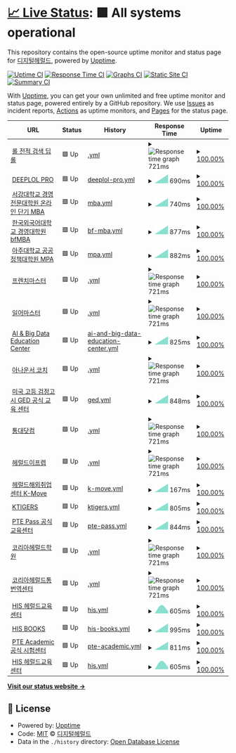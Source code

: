 # [📈 Live Status](https://demo.upptime.js.org): <!--live status--> **🟩 All systems operational**

This repository contains the open-source uptime monitor and status page for [디지털헤럴드](https://dherald.com), powered by [Upptime](https://github.com/upptime/upptime).

[![Uptime CI](https://github.com/dherald/service-status/workflows/Uptime%20CI/badge.svg)](https://github.com/dherald/service-status/actions?query=workflow%3A%22Uptime+CI%22)
[![Response Time CI](https://github.com/dherald/service-status/workflows/Response%20Time%20CI/badge.svg)](https://github.com/dherald/service-status/actions?query=workflow%3A%22Response+Time+CI%22)
[![Graphs CI](https://github.com/dherald/service-status/workflows/Graphs%20CI/badge.svg)](https://github.com/dherald/service-status/actions?query=workflow%3A%22Graphs+CI%22)
[![Static Site CI](https://github.com/dherald/service-status/workflows/Static%20Site%20CI/badge.svg)](https://github.com/dherald/service-status/actions?query=workflow%3A%22Static+Site+CI%22)
[![Summary CI](https://github.com/dherald/service-status/workflows/Summary%20CI/badge.svg)](https://github.com/dherald/service-status/actions?query=workflow%3A%22Summary+CI%22)

With [Upptime](https://upptime.js.org), you can get your own unlimited and free uptime monitor and status page, powered entirely by a GitHub repository. We use [Issues](https://github.com/dherald/service-status/issues) as incident reports, [Actions](https://github.com/dherald/service-status/actions) as uptime monitors, and [Pages](https://demo.upptime.js.org) for the status page.

<!--start: status pages-->
<!-- This summary is generated by Upptime (https://github.com/upptime/upptime) -->
<!-- Do not edit this manually, your changes will be overwritten -->
<!-- prettier-ignore -->
| URL | Status | History | Response Time | Uptime |
| --- | ------ | ------- | ------------- | ------ |
| <img alt="" src="https://favicons.githubusercontent.com/www.deeplol.gg" height="13"> [롤 전적 검색 딥롤](https://www.deeplol.gg) | 🟩 Up | [.yml](https://github.com/dherald/service-status/commits/HEAD/history/.yml) | <details><summary><img alt="Response time graph" src="./graphs//response-time-week.png" height="20"> 721ms</summary><br><a href="https://dherald.github.io/service-status/history/"><img alt="Response time 721" src="https://img.shields.io/endpoint?url=https%3A%2F%2Fraw.githubusercontent.com%2Fdherald%2Fservice-status%2FHEAD%2Fapi%2F%2Fresponse-time.json"></a><br><a href="https://dherald.github.io/service-status/history/"><img alt="24-hour response time 721" src="https://img.shields.io/endpoint?url=https%3A%2F%2Fraw.githubusercontent.com%2Fdherald%2Fservice-status%2FHEAD%2Fapi%2F%2Fresponse-time-day.json"></a><br><a href="https://dherald.github.io/service-status/history/"><img alt="7-day response time 721" src="https://img.shields.io/endpoint?url=https%3A%2F%2Fraw.githubusercontent.com%2Fdherald%2Fservice-status%2FHEAD%2Fapi%2F%2Fresponse-time-week.json"></a><br><a href="https://dherald.github.io/service-status/history/"><img alt="30-day response time 721" src="https://img.shields.io/endpoint?url=https%3A%2F%2Fraw.githubusercontent.com%2Fdherald%2Fservice-status%2FHEAD%2Fapi%2F%2Fresponse-time-month.json"></a><br><a href="https://dherald.github.io/service-status/history/"><img alt="1-year response time 721" src="https://img.shields.io/endpoint?url=https%3A%2F%2Fraw.githubusercontent.com%2Fdherald%2Fservice-status%2FHEAD%2Fapi%2F%2Fresponse-time-year.json"></a></details> | <details><summary><a href="https://dherald.github.io/service-status/history/">100.00%</a></summary><a href="https://dherald.github.io/service-status/history/"><img alt="All-time uptime 100.00%" src="https://img.shields.io/endpoint?url=https%3A%2F%2Fraw.githubusercontent.com%2Fdherald%2Fservice-status%2FHEAD%2Fapi%2F%2Fuptime.json"></a><br><a href="https://dherald.github.io/service-status/history/"><img alt="24-hour uptime 100.00%" src="https://img.shields.io/endpoint?url=https%3A%2F%2Fraw.githubusercontent.com%2Fdherald%2Fservice-status%2FHEAD%2Fapi%2F%2Fuptime-day.json"></a><br><a href="https://dherald.github.io/service-status/history/"><img alt="7-day uptime 100.00%" src="https://img.shields.io/endpoint?url=https%3A%2F%2Fraw.githubusercontent.com%2Fdherald%2Fservice-status%2FHEAD%2Fapi%2F%2Fuptime-week.json"></a><br><a href="https://dherald.github.io/service-status/history/"><img alt="30-day uptime 100.00%" src="https://img.shields.io/endpoint?url=https%3A%2F%2Fraw.githubusercontent.com%2Fdherald%2Fservice-status%2FHEAD%2Fapi%2F%2Fuptime-month.json"></a><br><a href="https://dherald.github.io/service-status/history/"><img alt="1-year uptime 100.00%" src="https://img.shields.io/endpoint?url=https%3A%2F%2Fraw.githubusercontent.com%2Fdherald%2Fservice-status%2FHEAD%2Fapi%2F%2Fuptime-year.json"></a></details>
| <img alt="" src="https://favicons.githubusercontent.com/pro.deeplol.gg" height="13"> [DEEPLOL PRO](https://pro.deeplol.gg) | 🟩 Up | [deeplol-pro.yml](https://github.com/dherald/service-status/commits/HEAD/history/deeplol-pro.yml) | <details><summary><img alt="Response time graph" src="./graphs/deeplol-pro/response-time-week.png" height="20"> 690ms</summary><br><a href="https://dherald.github.io/service-status/history/deeplol-pro"><img alt="Response time 690" src="https://img.shields.io/endpoint?url=https%3A%2F%2Fraw.githubusercontent.com%2Fdherald%2Fservice-status%2FHEAD%2Fapi%2Fdeeplol-pro%2Fresponse-time.json"></a><br><a href="https://dherald.github.io/service-status/history/deeplol-pro"><img alt="24-hour response time 690" src="https://img.shields.io/endpoint?url=https%3A%2F%2Fraw.githubusercontent.com%2Fdherald%2Fservice-status%2FHEAD%2Fapi%2Fdeeplol-pro%2Fresponse-time-day.json"></a><br><a href="https://dherald.github.io/service-status/history/deeplol-pro"><img alt="7-day response time 690" src="https://img.shields.io/endpoint?url=https%3A%2F%2Fraw.githubusercontent.com%2Fdherald%2Fservice-status%2FHEAD%2Fapi%2Fdeeplol-pro%2Fresponse-time-week.json"></a><br><a href="https://dherald.github.io/service-status/history/deeplol-pro"><img alt="30-day response time 690" src="https://img.shields.io/endpoint?url=https%3A%2F%2Fraw.githubusercontent.com%2Fdherald%2Fservice-status%2FHEAD%2Fapi%2Fdeeplol-pro%2Fresponse-time-month.json"></a><br><a href="https://dherald.github.io/service-status/history/deeplol-pro"><img alt="1-year response time 690" src="https://img.shields.io/endpoint?url=https%3A%2F%2Fraw.githubusercontent.com%2Fdherald%2Fservice-status%2FHEAD%2Fapi%2Fdeeplol-pro%2Fresponse-time-year.json"></a></details> | <details><summary><a href="https://dherald.github.io/service-status/history/deeplol-pro">100.00%</a></summary><a href="https://dherald.github.io/service-status/history/deeplol-pro"><img alt="All-time uptime 100.00%" src="https://img.shields.io/endpoint?url=https%3A%2F%2Fraw.githubusercontent.com%2Fdherald%2Fservice-status%2FHEAD%2Fapi%2Fdeeplol-pro%2Fuptime.json"></a><br><a href="https://dherald.github.io/service-status/history/deeplol-pro"><img alt="24-hour uptime 100.00%" src="https://img.shields.io/endpoint?url=https%3A%2F%2Fraw.githubusercontent.com%2Fdherald%2Fservice-status%2FHEAD%2Fapi%2Fdeeplol-pro%2Fuptime-day.json"></a><br><a href="https://dherald.github.io/service-status/history/deeplol-pro"><img alt="7-day uptime 100.00%" src="https://img.shields.io/endpoint?url=https%3A%2F%2Fraw.githubusercontent.com%2Fdherald%2Fservice-status%2FHEAD%2Fapi%2Fdeeplol-pro%2Fuptime-week.json"></a><br><a href="https://dherald.github.io/service-status/history/deeplol-pro"><img alt="30-day uptime 100.00%" src="https://img.shields.io/endpoint?url=https%3A%2F%2Fraw.githubusercontent.com%2Fdherald%2Fservice-status%2FHEAD%2Fapi%2Fdeeplol-pro%2Fuptime-month.json"></a><br><a href="https://dherald.github.io/service-status/history/deeplol-pro"><img alt="1-year uptime 100.00%" src="https://img.shields.io/endpoint?url=https%3A%2F%2Fraw.githubusercontent.com%2Fdherald%2Fservice-status%2FHEAD%2Fapi%2Fdeeplol-pro%2Fuptime-year.json"></a></details>
| <img alt="" src="https://favicons.githubusercontent.com/sogang.dherald.com" height="13"> [서강대학교 경영전문대학원 온라인 단기 MBA](https://sogang.dherald.com) | 🟩 Up | [mba.yml](https://github.com/dherald/service-status/commits/HEAD/history/mba.yml) | <details><summary><img alt="Response time graph" src="./graphs/mba/response-time-week.png" height="20"> 740ms</summary><br><a href="https://dherald.github.io/service-status/history/mba"><img alt="Response time 740" src="https://img.shields.io/endpoint?url=https%3A%2F%2Fraw.githubusercontent.com%2Fdherald%2Fservice-status%2FHEAD%2Fapi%2Fmba%2Fresponse-time.json"></a><br><a href="https://dherald.github.io/service-status/history/mba"><img alt="24-hour response time 740" src="https://img.shields.io/endpoint?url=https%3A%2F%2Fraw.githubusercontent.com%2Fdherald%2Fservice-status%2FHEAD%2Fapi%2Fmba%2Fresponse-time-day.json"></a><br><a href="https://dherald.github.io/service-status/history/mba"><img alt="7-day response time 740" src="https://img.shields.io/endpoint?url=https%3A%2F%2Fraw.githubusercontent.com%2Fdherald%2Fservice-status%2FHEAD%2Fapi%2Fmba%2Fresponse-time-week.json"></a><br><a href="https://dherald.github.io/service-status/history/mba"><img alt="30-day response time 740" src="https://img.shields.io/endpoint?url=https%3A%2F%2Fraw.githubusercontent.com%2Fdherald%2Fservice-status%2FHEAD%2Fapi%2Fmba%2Fresponse-time-month.json"></a><br><a href="https://dherald.github.io/service-status/history/mba"><img alt="1-year response time 740" src="https://img.shields.io/endpoint?url=https%3A%2F%2Fraw.githubusercontent.com%2Fdherald%2Fservice-status%2FHEAD%2Fapi%2Fmba%2Fresponse-time-year.json"></a></details> | <details><summary><a href="https://dherald.github.io/service-status/history/mba">100.00%</a></summary><a href="https://dherald.github.io/service-status/history/mba"><img alt="All-time uptime 100.00%" src="https://img.shields.io/endpoint?url=https%3A%2F%2Fraw.githubusercontent.com%2Fdherald%2Fservice-status%2FHEAD%2Fapi%2Fmba%2Fuptime.json"></a><br><a href="https://dherald.github.io/service-status/history/mba"><img alt="24-hour uptime 100.00%" src="https://img.shields.io/endpoint?url=https%3A%2F%2Fraw.githubusercontent.com%2Fdherald%2Fservice-status%2FHEAD%2Fapi%2Fmba%2Fuptime-day.json"></a><br><a href="https://dherald.github.io/service-status/history/mba"><img alt="7-day uptime 100.00%" src="https://img.shields.io/endpoint?url=https%3A%2F%2Fraw.githubusercontent.com%2Fdherald%2Fservice-status%2FHEAD%2Fapi%2Fmba%2Fuptime-week.json"></a><br><a href="https://dherald.github.io/service-status/history/mba"><img alt="30-day uptime 100.00%" src="https://img.shields.io/endpoint?url=https%3A%2F%2Fraw.githubusercontent.com%2Fdherald%2Fservice-status%2FHEAD%2Fapi%2Fmba%2Fuptime-month.json"></a><br><a href="https://dherald.github.io/service-status/history/mba"><img alt="1-year uptime 100.00%" src="https://img.shields.io/endpoint?url=https%3A%2F%2Fraw.githubusercontent.com%2Fdherald%2Fservice-status%2FHEAD%2Fapi%2Fmba%2Fuptime-year.json"></a></details>
| <img alt="" src="https://favicons.githubusercontent.com/bfmba.ac.kr" height="13"> [한국외국어대학교 경영대학원 bfMBA](https://bfmba.ac.kr/) | 🟩 Up | [bf-mba.yml](https://github.com/dherald/service-status/commits/HEAD/history/bf-mba.yml) | <details><summary><img alt="Response time graph" src="./graphs/bf-mba/response-time-week.png" height="20"> 877ms</summary><br><a href="https://dherald.github.io/service-status/history/bf-mba"><img alt="Response time 877" src="https://img.shields.io/endpoint?url=https%3A%2F%2Fraw.githubusercontent.com%2Fdherald%2Fservice-status%2FHEAD%2Fapi%2Fbf-mba%2Fresponse-time.json"></a><br><a href="https://dherald.github.io/service-status/history/bf-mba"><img alt="24-hour response time 877" src="https://img.shields.io/endpoint?url=https%3A%2F%2Fraw.githubusercontent.com%2Fdherald%2Fservice-status%2FHEAD%2Fapi%2Fbf-mba%2Fresponse-time-day.json"></a><br><a href="https://dherald.github.io/service-status/history/bf-mba"><img alt="7-day response time 877" src="https://img.shields.io/endpoint?url=https%3A%2F%2Fraw.githubusercontent.com%2Fdherald%2Fservice-status%2FHEAD%2Fapi%2Fbf-mba%2Fresponse-time-week.json"></a><br><a href="https://dherald.github.io/service-status/history/bf-mba"><img alt="30-day response time 877" src="https://img.shields.io/endpoint?url=https%3A%2F%2Fraw.githubusercontent.com%2Fdherald%2Fservice-status%2FHEAD%2Fapi%2Fbf-mba%2Fresponse-time-month.json"></a><br><a href="https://dherald.github.io/service-status/history/bf-mba"><img alt="1-year response time 877" src="https://img.shields.io/endpoint?url=https%3A%2F%2Fraw.githubusercontent.com%2Fdherald%2Fservice-status%2FHEAD%2Fapi%2Fbf-mba%2Fresponse-time-year.json"></a></details> | <details><summary><a href="https://dherald.github.io/service-status/history/bf-mba">100.00%</a></summary><a href="https://dherald.github.io/service-status/history/bf-mba"><img alt="All-time uptime 100.00%" src="https://img.shields.io/endpoint?url=https%3A%2F%2Fraw.githubusercontent.com%2Fdherald%2Fservice-status%2FHEAD%2Fapi%2Fbf-mba%2Fuptime.json"></a><br><a href="https://dherald.github.io/service-status/history/bf-mba"><img alt="24-hour uptime 100.00%" src="https://img.shields.io/endpoint?url=https%3A%2F%2Fraw.githubusercontent.com%2Fdherald%2Fservice-status%2FHEAD%2Fapi%2Fbf-mba%2Fuptime-day.json"></a><br><a href="https://dherald.github.io/service-status/history/bf-mba"><img alt="7-day uptime 100.00%" src="https://img.shields.io/endpoint?url=https%3A%2F%2Fraw.githubusercontent.com%2Fdherald%2Fservice-status%2FHEAD%2Fapi%2Fbf-mba%2Fuptime-week.json"></a><br><a href="https://dherald.github.io/service-status/history/bf-mba"><img alt="30-day uptime 100.00%" src="https://img.shields.io/endpoint?url=https%3A%2F%2Fraw.githubusercontent.com%2Fdherald%2Fservice-status%2FHEAD%2Fapi%2Fbf-mba%2Fuptime-month.json"></a><br><a href="https://dherald.github.io/service-status/history/bf-mba"><img alt="1-year uptime 100.00%" src="https://img.shields.io/endpoint?url=https%3A%2F%2Fraw.githubusercontent.com%2Fdherald%2Fservice-status%2FHEAD%2Fapi%2Fbf-mba%2Fuptime-year.json"></a></details>
| <img alt="" src="https://favicons.githubusercontent.com/ajoumpa.ac.kr" height="13"> [아주대학교 공공정책대학원 MPA](https://ajoumpa.ac.kr/) | 🟩 Up | [mpa.yml](https://github.com/dherald/service-status/commits/HEAD/history/mpa.yml) | <details><summary><img alt="Response time graph" src="./graphs/mpa/response-time-week.png" height="20"> 882ms</summary><br><a href="https://dherald.github.io/service-status/history/mpa"><img alt="Response time 882" src="https://img.shields.io/endpoint?url=https%3A%2F%2Fraw.githubusercontent.com%2Fdherald%2Fservice-status%2FHEAD%2Fapi%2Fmpa%2Fresponse-time.json"></a><br><a href="https://dherald.github.io/service-status/history/mpa"><img alt="24-hour response time 882" src="https://img.shields.io/endpoint?url=https%3A%2F%2Fraw.githubusercontent.com%2Fdherald%2Fservice-status%2FHEAD%2Fapi%2Fmpa%2Fresponse-time-day.json"></a><br><a href="https://dherald.github.io/service-status/history/mpa"><img alt="7-day response time 882" src="https://img.shields.io/endpoint?url=https%3A%2F%2Fraw.githubusercontent.com%2Fdherald%2Fservice-status%2FHEAD%2Fapi%2Fmpa%2Fresponse-time-week.json"></a><br><a href="https://dherald.github.io/service-status/history/mpa"><img alt="30-day response time 882" src="https://img.shields.io/endpoint?url=https%3A%2F%2Fraw.githubusercontent.com%2Fdherald%2Fservice-status%2FHEAD%2Fapi%2Fmpa%2Fresponse-time-month.json"></a><br><a href="https://dherald.github.io/service-status/history/mpa"><img alt="1-year response time 882" src="https://img.shields.io/endpoint?url=https%3A%2F%2Fraw.githubusercontent.com%2Fdherald%2Fservice-status%2FHEAD%2Fapi%2Fmpa%2Fresponse-time-year.json"></a></details> | <details><summary><a href="https://dherald.github.io/service-status/history/mpa">100.00%</a></summary><a href="https://dherald.github.io/service-status/history/mpa"><img alt="All-time uptime 100.00%" src="https://img.shields.io/endpoint?url=https%3A%2F%2Fraw.githubusercontent.com%2Fdherald%2Fservice-status%2FHEAD%2Fapi%2Fmpa%2Fuptime.json"></a><br><a href="https://dherald.github.io/service-status/history/mpa"><img alt="24-hour uptime 100.00%" src="https://img.shields.io/endpoint?url=https%3A%2F%2Fraw.githubusercontent.com%2Fdherald%2Fservice-status%2FHEAD%2Fapi%2Fmpa%2Fuptime-day.json"></a><br><a href="https://dherald.github.io/service-status/history/mpa"><img alt="7-day uptime 100.00%" src="https://img.shields.io/endpoint?url=https%3A%2F%2Fraw.githubusercontent.com%2Fdherald%2Fservice-status%2FHEAD%2Fapi%2Fmpa%2Fuptime-week.json"></a><br><a href="https://dherald.github.io/service-status/history/mpa"><img alt="30-day uptime 100.00%" src="https://img.shields.io/endpoint?url=https%3A%2F%2Fraw.githubusercontent.com%2Fdherald%2Fservice-status%2FHEAD%2Fapi%2Fmpa%2Fuptime-month.json"></a><br><a href="https://dherald.github.io/service-status/history/mpa"><img alt="1-year uptime 100.00%" src="https://img.shields.io/endpoint?url=https%3A%2F%2Fraw.githubusercontent.com%2Fdherald%2Fservice-status%2FHEAD%2Fapi%2Fmpa%2Fuptime-year.json"></a></details>
| <img alt="" src="https://favicons.githubusercontent.com/frenchmaster.co.kr" height="13"> [프렌치마스터](https://frenchmaster.co.kr) | 🟩 Up | [.yml](https://github.com/dherald/service-status/commits/HEAD/history/.yml) | <details><summary><img alt="Response time graph" src="./graphs//response-time-week.png" height="20"> 721ms</summary><br><a href="https://dherald.github.io/service-status/history/"><img alt="Response time 721" src="https://img.shields.io/endpoint?url=https%3A%2F%2Fraw.githubusercontent.com%2Fdherald%2Fservice-status%2FHEAD%2Fapi%2F%2Fresponse-time.json"></a><br><a href="https://dherald.github.io/service-status/history/"><img alt="24-hour response time 721" src="https://img.shields.io/endpoint?url=https%3A%2F%2Fraw.githubusercontent.com%2Fdherald%2Fservice-status%2FHEAD%2Fapi%2F%2Fresponse-time-day.json"></a><br><a href="https://dherald.github.io/service-status/history/"><img alt="7-day response time 721" src="https://img.shields.io/endpoint?url=https%3A%2F%2Fraw.githubusercontent.com%2Fdherald%2Fservice-status%2FHEAD%2Fapi%2F%2Fresponse-time-week.json"></a><br><a href="https://dherald.github.io/service-status/history/"><img alt="30-day response time 721" src="https://img.shields.io/endpoint?url=https%3A%2F%2Fraw.githubusercontent.com%2Fdherald%2Fservice-status%2FHEAD%2Fapi%2F%2Fresponse-time-month.json"></a><br><a href="https://dherald.github.io/service-status/history/"><img alt="1-year response time 721" src="https://img.shields.io/endpoint?url=https%3A%2F%2Fraw.githubusercontent.com%2Fdherald%2Fservice-status%2FHEAD%2Fapi%2F%2Fresponse-time-year.json"></a></details> | <details><summary><a href="https://dherald.github.io/service-status/history/">100.00%</a></summary><a href="https://dherald.github.io/service-status/history/"><img alt="All-time uptime 100.00%" src="https://img.shields.io/endpoint?url=https%3A%2F%2Fraw.githubusercontent.com%2Fdherald%2Fservice-status%2FHEAD%2Fapi%2F%2Fuptime.json"></a><br><a href="https://dherald.github.io/service-status/history/"><img alt="24-hour uptime 100.00%" src="https://img.shields.io/endpoint?url=https%3A%2F%2Fraw.githubusercontent.com%2Fdherald%2Fservice-status%2FHEAD%2Fapi%2F%2Fuptime-day.json"></a><br><a href="https://dherald.github.io/service-status/history/"><img alt="7-day uptime 100.00%" src="https://img.shields.io/endpoint?url=https%3A%2F%2Fraw.githubusercontent.com%2Fdherald%2Fservice-status%2FHEAD%2Fapi%2F%2Fuptime-week.json"></a><br><a href="https://dherald.github.io/service-status/history/"><img alt="30-day uptime 100.00%" src="https://img.shields.io/endpoint?url=https%3A%2F%2Fraw.githubusercontent.com%2Fdherald%2Fservice-status%2FHEAD%2Fapi%2F%2Fuptime-month.json"></a><br><a href="https://dherald.github.io/service-status/history/"><img alt="1-year uptime 100.00%" src="https://img.shields.io/endpoint?url=https%3A%2F%2Fraw.githubusercontent.com%2Fdherald%2Fservice-status%2FHEAD%2Fapi%2F%2Fuptime-year.json"></a></details>
| <img alt="" src="https://favicons.githubusercontent.com/japanesemaster.co.kr" height="13"> [일어마스터](https://japanesemaster.co.kr/) | 🟩 Up | [.yml](https://github.com/dherald/service-status/commits/HEAD/history/.yml) | <details><summary><img alt="Response time graph" src="./graphs//response-time-week.png" height="20"> 721ms</summary><br><a href="https://dherald.github.io/service-status/history/"><img alt="Response time 721" src="https://img.shields.io/endpoint?url=https%3A%2F%2Fraw.githubusercontent.com%2Fdherald%2Fservice-status%2FHEAD%2Fapi%2F%2Fresponse-time.json"></a><br><a href="https://dherald.github.io/service-status/history/"><img alt="24-hour response time 721" src="https://img.shields.io/endpoint?url=https%3A%2F%2Fraw.githubusercontent.com%2Fdherald%2Fservice-status%2FHEAD%2Fapi%2F%2Fresponse-time-day.json"></a><br><a href="https://dherald.github.io/service-status/history/"><img alt="7-day response time 721" src="https://img.shields.io/endpoint?url=https%3A%2F%2Fraw.githubusercontent.com%2Fdherald%2Fservice-status%2FHEAD%2Fapi%2F%2Fresponse-time-week.json"></a><br><a href="https://dherald.github.io/service-status/history/"><img alt="30-day response time 721" src="https://img.shields.io/endpoint?url=https%3A%2F%2Fraw.githubusercontent.com%2Fdherald%2Fservice-status%2FHEAD%2Fapi%2F%2Fresponse-time-month.json"></a><br><a href="https://dherald.github.io/service-status/history/"><img alt="1-year response time 721" src="https://img.shields.io/endpoint?url=https%3A%2F%2Fraw.githubusercontent.com%2Fdherald%2Fservice-status%2FHEAD%2Fapi%2F%2Fresponse-time-year.json"></a></details> | <details><summary><a href="https://dherald.github.io/service-status/history/">100.00%</a></summary><a href="https://dherald.github.io/service-status/history/"><img alt="All-time uptime 100.00%" src="https://img.shields.io/endpoint?url=https%3A%2F%2Fraw.githubusercontent.com%2Fdherald%2Fservice-status%2FHEAD%2Fapi%2F%2Fuptime.json"></a><br><a href="https://dherald.github.io/service-status/history/"><img alt="24-hour uptime 100.00%" src="https://img.shields.io/endpoint?url=https%3A%2F%2Fraw.githubusercontent.com%2Fdherald%2Fservice-status%2FHEAD%2Fapi%2F%2Fuptime-day.json"></a><br><a href="https://dherald.github.io/service-status/history/"><img alt="7-day uptime 100.00%" src="https://img.shields.io/endpoint?url=https%3A%2F%2Fraw.githubusercontent.com%2Fdherald%2Fservice-status%2FHEAD%2Fapi%2F%2Fuptime-week.json"></a><br><a href="https://dherald.github.io/service-status/history/"><img alt="30-day uptime 100.00%" src="https://img.shields.io/endpoint?url=https%3A%2F%2Fraw.githubusercontent.com%2Fdherald%2Fservice-status%2FHEAD%2Fapi%2F%2Fuptime-month.json"></a><br><a href="https://dherald.github.io/service-status/history/"><img alt="1-year uptime 100.00%" src="https://img.shields.io/endpoint?url=https%3A%2F%2Fraw.githubusercontent.com%2Fdherald%2Fservice-status%2FHEAD%2Fapi%2F%2Fuptime-year.json"></a></details>
| <img alt="" src="https://favicons.githubusercontent.com/abedu.co.kr" height="13"> [AI & Big Data Education Center](https://abedu.co.kr/) | 🟩 Up | [ai-and-big-data-education-center.yml](https://github.com/dherald/service-status/commits/HEAD/history/ai-and-big-data-education-center.yml) | <details><summary><img alt="Response time graph" src="./graphs/ai-and-big-data-education-center/response-time-week.png" height="20"> 825ms</summary><br><a href="https://dherald.github.io/service-status/history/ai-and-big-data-education-center"><img alt="Response time 825" src="https://img.shields.io/endpoint?url=https%3A%2F%2Fraw.githubusercontent.com%2Fdherald%2Fservice-status%2FHEAD%2Fapi%2Fai-and-big-data-education-center%2Fresponse-time.json"></a><br><a href="https://dherald.github.io/service-status/history/ai-and-big-data-education-center"><img alt="24-hour response time 825" src="https://img.shields.io/endpoint?url=https%3A%2F%2Fraw.githubusercontent.com%2Fdherald%2Fservice-status%2FHEAD%2Fapi%2Fai-and-big-data-education-center%2Fresponse-time-day.json"></a><br><a href="https://dherald.github.io/service-status/history/ai-and-big-data-education-center"><img alt="7-day response time 825" src="https://img.shields.io/endpoint?url=https%3A%2F%2Fraw.githubusercontent.com%2Fdherald%2Fservice-status%2FHEAD%2Fapi%2Fai-and-big-data-education-center%2Fresponse-time-week.json"></a><br><a href="https://dherald.github.io/service-status/history/ai-and-big-data-education-center"><img alt="30-day response time 825" src="https://img.shields.io/endpoint?url=https%3A%2F%2Fraw.githubusercontent.com%2Fdherald%2Fservice-status%2FHEAD%2Fapi%2Fai-and-big-data-education-center%2Fresponse-time-month.json"></a><br><a href="https://dherald.github.io/service-status/history/ai-and-big-data-education-center"><img alt="1-year response time 825" src="https://img.shields.io/endpoint?url=https%3A%2F%2Fraw.githubusercontent.com%2Fdherald%2Fservice-status%2FHEAD%2Fapi%2Fai-and-big-data-education-center%2Fresponse-time-year.json"></a></details> | <details><summary><a href="https://dherald.github.io/service-status/history/ai-and-big-data-education-center">100.00%</a></summary><a href="https://dherald.github.io/service-status/history/ai-and-big-data-education-center"><img alt="All-time uptime 100.00%" src="https://img.shields.io/endpoint?url=https%3A%2F%2Fraw.githubusercontent.com%2Fdherald%2Fservice-status%2FHEAD%2Fapi%2Fai-and-big-data-education-center%2Fuptime.json"></a><br><a href="https://dherald.github.io/service-status/history/ai-and-big-data-education-center"><img alt="24-hour uptime 100.00%" src="https://img.shields.io/endpoint?url=https%3A%2F%2Fraw.githubusercontent.com%2Fdherald%2Fservice-status%2FHEAD%2Fapi%2Fai-and-big-data-education-center%2Fuptime-day.json"></a><br><a href="https://dherald.github.io/service-status/history/ai-and-big-data-education-center"><img alt="7-day uptime 100.00%" src="https://img.shields.io/endpoint?url=https%3A%2F%2Fraw.githubusercontent.com%2Fdherald%2Fservice-status%2FHEAD%2Fapi%2Fai-and-big-data-education-center%2Fuptime-week.json"></a><br><a href="https://dherald.github.io/service-status/history/ai-and-big-data-education-center"><img alt="30-day uptime 100.00%" src="https://img.shields.io/endpoint?url=https%3A%2F%2Fraw.githubusercontent.com%2Fdherald%2Fservice-status%2FHEAD%2Fapi%2Fai-and-big-data-education-center%2Fuptime-month.json"></a><br><a href="https://dherald.github.io/service-status/history/ai-and-big-data-education-center"><img alt="1-year uptime 100.00%" src="https://img.shields.io/endpoint?url=https%3A%2F%2Fraw.githubusercontent.com%2Fdherald%2Fservice-status%2FHEAD%2Fapi%2Fai-and-big-data-education-center%2Fuptime-year.json"></a></details>
| <img alt="" src="https://favicons.githubusercontent.com/announcercoach.co.kr" height="13"> [아나운서 코치](https://announcercoach.co.kr/) | 🟩 Up | [.yml](https://github.com/dherald/service-status/commits/HEAD/history/.yml) | <details><summary><img alt="Response time graph" src="./graphs//response-time-week.png" height="20"> 721ms</summary><br><a href="https://dherald.github.io/service-status/history/"><img alt="Response time 721" src="https://img.shields.io/endpoint?url=https%3A%2F%2Fraw.githubusercontent.com%2Fdherald%2Fservice-status%2FHEAD%2Fapi%2F%2Fresponse-time.json"></a><br><a href="https://dherald.github.io/service-status/history/"><img alt="24-hour response time 721" src="https://img.shields.io/endpoint?url=https%3A%2F%2Fraw.githubusercontent.com%2Fdherald%2Fservice-status%2FHEAD%2Fapi%2F%2Fresponse-time-day.json"></a><br><a href="https://dherald.github.io/service-status/history/"><img alt="7-day response time 721" src="https://img.shields.io/endpoint?url=https%3A%2F%2Fraw.githubusercontent.com%2Fdherald%2Fservice-status%2FHEAD%2Fapi%2F%2Fresponse-time-week.json"></a><br><a href="https://dherald.github.io/service-status/history/"><img alt="30-day response time 721" src="https://img.shields.io/endpoint?url=https%3A%2F%2Fraw.githubusercontent.com%2Fdherald%2Fservice-status%2FHEAD%2Fapi%2F%2Fresponse-time-month.json"></a><br><a href="https://dherald.github.io/service-status/history/"><img alt="1-year response time 721" src="https://img.shields.io/endpoint?url=https%3A%2F%2Fraw.githubusercontent.com%2Fdherald%2Fservice-status%2FHEAD%2Fapi%2F%2Fresponse-time-year.json"></a></details> | <details><summary><a href="https://dherald.github.io/service-status/history/">100.00%</a></summary><a href="https://dherald.github.io/service-status/history/"><img alt="All-time uptime 100.00%" src="https://img.shields.io/endpoint?url=https%3A%2F%2Fraw.githubusercontent.com%2Fdherald%2Fservice-status%2FHEAD%2Fapi%2F%2Fuptime.json"></a><br><a href="https://dherald.github.io/service-status/history/"><img alt="24-hour uptime 100.00%" src="https://img.shields.io/endpoint?url=https%3A%2F%2Fraw.githubusercontent.com%2Fdherald%2Fservice-status%2FHEAD%2Fapi%2F%2Fuptime-day.json"></a><br><a href="https://dherald.github.io/service-status/history/"><img alt="7-day uptime 100.00%" src="https://img.shields.io/endpoint?url=https%3A%2F%2Fraw.githubusercontent.com%2Fdherald%2Fservice-status%2FHEAD%2Fapi%2F%2Fuptime-week.json"></a><br><a href="https://dherald.github.io/service-status/history/"><img alt="30-day uptime 100.00%" src="https://img.shields.io/endpoint?url=https%3A%2F%2Fraw.githubusercontent.com%2Fdherald%2Fservice-status%2FHEAD%2Fapi%2F%2Fuptime-month.json"></a><br><a href="https://dherald.github.io/service-status/history/"><img alt="1-year uptime 100.00%" src="https://img.shields.io/endpoint?url=https%3A%2F%2Fraw.githubusercontent.com%2Fdherald%2Fservice-status%2FHEAD%2Fapi%2F%2Fuptime-year.json"></a></details>
| <img alt="" src="https://favicons.githubusercontent.com/gedpass.co.kr" height="13"> [미국 고등 검정고시 GED 공식 교육 센터](https://gedpass.co.kr/) | 🟩 Up | [ged.yml](https://github.com/dherald/service-status/commits/HEAD/history/ged.yml) | <details><summary><img alt="Response time graph" src="./graphs/ged/response-time-week.png" height="20"> 848ms</summary><br><a href="https://dherald.github.io/service-status/history/ged"><img alt="Response time 848" src="https://img.shields.io/endpoint?url=https%3A%2F%2Fraw.githubusercontent.com%2Fdherald%2Fservice-status%2FHEAD%2Fapi%2Fged%2Fresponse-time.json"></a><br><a href="https://dherald.github.io/service-status/history/ged"><img alt="24-hour response time 848" src="https://img.shields.io/endpoint?url=https%3A%2F%2Fraw.githubusercontent.com%2Fdherald%2Fservice-status%2FHEAD%2Fapi%2Fged%2Fresponse-time-day.json"></a><br><a href="https://dherald.github.io/service-status/history/ged"><img alt="7-day response time 848" src="https://img.shields.io/endpoint?url=https%3A%2F%2Fraw.githubusercontent.com%2Fdherald%2Fservice-status%2FHEAD%2Fapi%2Fged%2Fresponse-time-week.json"></a><br><a href="https://dherald.github.io/service-status/history/ged"><img alt="30-day response time 848" src="https://img.shields.io/endpoint?url=https%3A%2F%2Fraw.githubusercontent.com%2Fdherald%2Fservice-status%2FHEAD%2Fapi%2Fged%2Fresponse-time-month.json"></a><br><a href="https://dherald.github.io/service-status/history/ged"><img alt="1-year response time 848" src="https://img.shields.io/endpoint?url=https%3A%2F%2Fraw.githubusercontent.com%2Fdherald%2Fservice-status%2FHEAD%2Fapi%2Fged%2Fresponse-time-year.json"></a></details> | <details><summary><a href="https://dherald.github.io/service-status/history/ged">100.00%</a></summary><a href="https://dherald.github.io/service-status/history/ged"><img alt="All-time uptime 100.00%" src="https://img.shields.io/endpoint?url=https%3A%2F%2Fraw.githubusercontent.com%2Fdherald%2Fservice-status%2FHEAD%2Fapi%2Fged%2Fuptime.json"></a><br><a href="https://dherald.github.io/service-status/history/ged"><img alt="24-hour uptime 100.00%" src="https://img.shields.io/endpoint?url=https%3A%2F%2Fraw.githubusercontent.com%2Fdherald%2Fservice-status%2FHEAD%2Fapi%2Fged%2Fuptime-day.json"></a><br><a href="https://dherald.github.io/service-status/history/ged"><img alt="7-day uptime 100.00%" src="https://img.shields.io/endpoint?url=https%3A%2F%2Fraw.githubusercontent.com%2Fdherald%2Fservice-status%2FHEAD%2Fapi%2Fged%2Fuptime-week.json"></a><br><a href="https://dherald.github.io/service-status/history/ged"><img alt="30-day uptime 100.00%" src="https://img.shields.io/endpoint?url=https%3A%2F%2Fraw.githubusercontent.com%2Fdherald%2Fservice-status%2FHEAD%2Fapi%2Fged%2Fuptime-month.json"></a><br><a href="https://dherald.github.io/service-status/history/ged"><img alt="1-year uptime 100.00%" src="https://img.shields.io/endpoint?url=https%3A%2F%2Fraw.githubusercontent.com%2Fdherald%2Fservice-status%2FHEAD%2Fapi%2Fged%2Fuptime-year.json"></a></details>
| <img alt="" src="https://favicons.githubusercontent.com/tongdae.com" height="13"> [통대닷컴](https://tongdae.com/) | 🟩 Up | [.yml](https://github.com/dherald/service-status/commits/HEAD/history/.yml) | <details><summary><img alt="Response time graph" src="./graphs//response-time-week.png" height="20"> 721ms</summary><br><a href="https://dherald.github.io/service-status/history/"><img alt="Response time 721" src="https://img.shields.io/endpoint?url=https%3A%2F%2Fraw.githubusercontent.com%2Fdherald%2Fservice-status%2FHEAD%2Fapi%2F%2Fresponse-time.json"></a><br><a href="https://dherald.github.io/service-status/history/"><img alt="24-hour response time 721" src="https://img.shields.io/endpoint?url=https%3A%2F%2Fraw.githubusercontent.com%2Fdherald%2Fservice-status%2FHEAD%2Fapi%2F%2Fresponse-time-day.json"></a><br><a href="https://dherald.github.io/service-status/history/"><img alt="7-day response time 721" src="https://img.shields.io/endpoint?url=https%3A%2F%2Fraw.githubusercontent.com%2Fdherald%2Fservice-status%2FHEAD%2Fapi%2F%2Fresponse-time-week.json"></a><br><a href="https://dherald.github.io/service-status/history/"><img alt="30-day response time 721" src="https://img.shields.io/endpoint?url=https%3A%2F%2Fraw.githubusercontent.com%2Fdherald%2Fservice-status%2FHEAD%2Fapi%2F%2Fresponse-time-month.json"></a><br><a href="https://dherald.github.io/service-status/history/"><img alt="1-year response time 721" src="https://img.shields.io/endpoint?url=https%3A%2F%2Fraw.githubusercontent.com%2Fdherald%2Fservice-status%2FHEAD%2Fapi%2F%2Fresponse-time-year.json"></a></details> | <details><summary><a href="https://dherald.github.io/service-status/history/">100.00%</a></summary><a href="https://dherald.github.io/service-status/history/"><img alt="All-time uptime 100.00%" src="https://img.shields.io/endpoint?url=https%3A%2F%2Fraw.githubusercontent.com%2Fdherald%2Fservice-status%2FHEAD%2Fapi%2F%2Fuptime.json"></a><br><a href="https://dherald.github.io/service-status/history/"><img alt="24-hour uptime 100.00%" src="https://img.shields.io/endpoint?url=https%3A%2F%2Fraw.githubusercontent.com%2Fdherald%2Fservice-status%2FHEAD%2Fapi%2F%2Fuptime-day.json"></a><br><a href="https://dherald.github.io/service-status/history/"><img alt="7-day uptime 100.00%" src="https://img.shields.io/endpoint?url=https%3A%2F%2Fraw.githubusercontent.com%2Fdherald%2Fservice-status%2FHEAD%2Fapi%2F%2Fuptime-week.json"></a><br><a href="https://dherald.github.io/service-status/history/"><img alt="30-day uptime 100.00%" src="https://img.shields.io/endpoint?url=https%3A%2F%2Fraw.githubusercontent.com%2Fdherald%2Fservice-status%2FHEAD%2Fapi%2F%2Fuptime-month.json"></a><br><a href="https://dherald.github.io/service-status/history/"><img alt="1-year uptime 100.00%" src="https://img.shields.io/endpoint?url=https%3A%2F%2Fraw.githubusercontent.com%2Fdherald%2Fservice-status%2FHEAD%2Fapi%2F%2Fuptime-year.json"></a></details>
| <img alt="" src="https://favicons.githubusercontent.com/heraldeprep.com" height="13"> [헤럴드이프렙](https://heraldeprep.com/) | 🟩 Up | [.yml](https://github.com/dherald/service-status/commits/HEAD/history/.yml) | <details><summary><img alt="Response time graph" src="./graphs//response-time-week.png" height="20"> 721ms</summary><br><a href="https://dherald.github.io/service-status/history/"><img alt="Response time 721" src="https://img.shields.io/endpoint?url=https%3A%2F%2Fraw.githubusercontent.com%2Fdherald%2Fservice-status%2FHEAD%2Fapi%2F%2Fresponse-time.json"></a><br><a href="https://dherald.github.io/service-status/history/"><img alt="24-hour response time 721" src="https://img.shields.io/endpoint?url=https%3A%2F%2Fraw.githubusercontent.com%2Fdherald%2Fservice-status%2FHEAD%2Fapi%2F%2Fresponse-time-day.json"></a><br><a href="https://dherald.github.io/service-status/history/"><img alt="7-day response time 721" src="https://img.shields.io/endpoint?url=https%3A%2F%2Fraw.githubusercontent.com%2Fdherald%2Fservice-status%2FHEAD%2Fapi%2F%2Fresponse-time-week.json"></a><br><a href="https://dherald.github.io/service-status/history/"><img alt="30-day response time 721" src="https://img.shields.io/endpoint?url=https%3A%2F%2Fraw.githubusercontent.com%2Fdherald%2Fservice-status%2FHEAD%2Fapi%2F%2Fresponse-time-month.json"></a><br><a href="https://dherald.github.io/service-status/history/"><img alt="1-year response time 721" src="https://img.shields.io/endpoint?url=https%3A%2F%2Fraw.githubusercontent.com%2Fdherald%2Fservice-status%2FHEAD%2Fapi%2F%2Fresponse-time-year.json"></a></details> | <details><summary><a href="https://dherald.github.io/service-status/history/">100.00%</a></summary><a href="https://dherald.github.io/service-status/history/"><img alt="All-time uptime 100.00%" src="https://img.shields.io/endpoint?url=https%3A%2F%2Fraw.githubusercontent.com%2Fdherald%2Fservice-status%2FHEAD%2Fapi%2F%2Fuptime.json"></a><br><a href="https://dherald.github.io/service-status/history/"><img alt="24-hour uptime 100.00%" src="https://img.shields.io/endpoint?url=https%3A%2F%2Fraw.githubusercontent.com%2Fdherald%2Fservice-status%2FHEAD%2Fapi%2F%2Fuptime-day.json"></a><br><a href="https://dherald.github.io/service-status/history/"><img alt="7-day uptime 100.00%" src="https://img.shields.io/endpoint?url=https%3A%2F%2Fraw.githubusercontent.com%2Fdherald%2Fservice-status%2FHEAD%2Fapi%2F%2Fuptime-week.json"></a><br><a href="https://dherald.github.io/service-status/history/"><img alt="30-day uptime 100.00%" src="https://img.shields.io/endpoint?url=https%3A%2F%2Fraw.githubusercontent.com%2Fdherald%2Fservice-status%2FHEAD%2Fapi%2F%2Fuptime-month.json"></a><br><a href="https://dherald.github.io/service-status/history/"><img alt="1-year uptime 100.00%" src="https://img.shields.io/endpoint?url=https%3A%2F%2Fraw.githubusercontent.com%2Fdherald%2Fservice-status%2FHEAD%2Fapi%2F%2Fuptime-year.json"></a></details>
| <img alt="" src="https://favicons.githubusercontent.com/heraldjob.com" height="13"> [헤럴드해외취업센터 K-Move](https://heraldjob.com/) | 🟩 Up | [k-move.yml](https://github.com/dherald/service-status/commits/HEAD/history/k-move.yml) | <details><summary><img alt="Response time graph" src="./graphs/k-move/response-time-week.png" height="20"> 167ms</summary><br><a href="https://dherald.github.io/service-status/history/k-move"><img alt="Response time 167" src="https://img.shields.io/endpoint?url=https%3A%2F%2Fraw.githubusercontent.com%2Fdherald%2Fservice-status%2FHEAD%2Fapi%2Fk-move%2Fresponse-time.json"></a><br><a href="https://dherald.github.io/service-status/history/k-move"><img alt="24-hour response time 167" src="https://img.shields.io/endpoint?url=https%3A%2F%2Fraw.githubusercontent.com%2Fdherald%2Fservice-status%2FHEAD%2Fapi%2Fk-move%2Fresponse-time-day.json"></a><br><a href="https://dherald.github.io/service-status/history/k-move"><img alt="7-day response time 167" src="https://img.shields.io/endpoint?url=https%3A%2F%2Fraw.githubusercontent.com%2Fdherald%2Fservice-status%2FHEAD%2Fapi%2Fk-move%2Fresponse-time-week.json"></a><br><a href="https://dherald.github.io/service-status/history/k-move"><img alt="30-day response time 167" src="https://img.shields.io/endpoint?url=https%3A%2F%2Fraw.githubusercontent.com%2Fdherald%2Fservice-status%2FHEAD%2Fapi%2Fk-move%2Fresponse-time-month.json"></a><br><a href="https://dherald.github.io/service-status/history/k-move"><img alt="1-year response time 167" src="https://img.shields.io/endpoint?url=https%3A%2F%2Fraw.githubusercontent.com%2Fdherald%2Fservice-status%2FHEAD%2Fapi%2Fk-move%2Fresponse-time-year.json"></a></details> | <details><summary><a href="https://dherald.github.io/service-status/history/k-move">100.00%</a></summary><a href="https://dherald.github.io/service-status/history/k-move"><img alt="All-time uptime 100.00%" src="https://img.shields.io/endpoint?url=https%3A%2F%2Fraw.githubusercontent.com%2Fdherald%2Fservice-status%2FHEAD%2Fapi%2Fk-move%2Fuptime.json"></a><br><a href="https://dherald.github.io/service-status/history/k-move"><img alt="24-hour uptime 100.00%" src="https://img.shields.io/endpoint?url=https%3A%2F%2Fraw.githubusercontent.com%2Fdherald%2Fservice-status%2FHEAD%2Fapi%2Fk-move%2Fuptime-day.json"></a><br><a href="https://dherald.github.io/service-status/history/k-move"><img alt="7-day uptime 100.00%" src="https://img.shields.io/endpoint?url=https%3A%2F%2Fraw.githubusercontent.com%2Fdherald%2Fservice-status%2FHEAD%2Fapi%2Fk-move%2Fuptime-week.json"></a><br><a href="https://dherald.github.io/service-status/history/k-move"><img alt="30-day uptime 100.00%" src="https://img.shields.io/endpoint?url=https%3A%2F%2Fraw.githubusercontent.com%2Fdherald%2Fservice-status%2FHEAD%2Fapi%2Fk-move%2Fuptime-month.json"></a><br><a href="https://dherald.github.io/service-status/history/k-move"><img alt="1-year uptime 100.00%" src="https://img.shields.io/endpoint?url=https%3A%2F%2Fraw.githubusercontent.com%2Fdherald%2Fservice-status%2FHEAD%2Fapi%2Fk-move%2Fuptime-year.json"></a></details>
| <img alt="" src="https://favicons.githubusercontent.com/ktigers.org" height="13"> [KTIGERS](https://ktigers.org/) | 🟩 Up | [ktigers.yml](https://github.com/dherald/service-status/commits/HEAD/history/ktigers.yml) | <details><summary><img alt="Response time graph" src="./graphs/ktigers/response-time-week.png" height="20"> 805ms</summary><br><a href="https://dherald.github.io/service-status/history/ktigers"><img alt="Response time 805" src="https://img.shields.io/endpoint?url=https%3A%2F%2Fraw.githubusercontent.com%2Fdherald%2Fservice-status%2FHEAD%2Fapi%2Fktigers%2Fresponse-time.json"></a><br><a href="https://dherald.github.io/service-status/history/ktigers"><img alt="24-hour response time 805" src="https://img.shields.io/endpoint?url=https%3A%2F%2Fraw.githubusercontent.com%2Fdherald%2Fservice-status%2FHEAD%2Fapi%2Fktigers%2Fresponse-time-day.json"></a><br><a href="https://dherald.github.io/service-status/history/ktigers"><img alt="7-day response time 805" src="https://img.shields.io/endpoint?url=https%3A%2F%2Fraw.githubusercontent.com%2Fdherald%2Fservice-status%2FHEAD%2Fapi%2Fktigers%2Fresponse-time-week.json"></a><br><a href="https://dherald.github.io/service-status/history/ktigers"><img alt="30-day response time 805" src="https://img.shields.io/endpoint?url=https%3A%2F%2Fraw.githubusercontent.com%2Fdherald%2Fservice-status%2FHEAD%2Fapi%2Fktigers%2Fresponse-time-month.json"></a><br><a href="https://dherald.github.io/service-status/history/ktigers"><img alt="1-year response time 805" src="https://img.shields.io/endpoint?url=https%3A%2F%2Fraw.githubusercontent.com%2Fdherald%2Fservice-status%2FHEAD%2Fapi%2Fktigers%2Fresponse-time-year.json"></a></details> | <details><summary><a href="https://dherald.github.io/service-status/history/ktigers">100.00%</a></summary><a href="https://dherald.github.io/service-status/history/ktigers"><img alt="All-time uptime 100.00%" src="https://img.shields.io/endpoint?url=https%3A%2F%2Fraw.githubusercontent.com%2Fdherald%2Fservice-status%2FHEAD%2Fapi%2Fktigers%2Fuptime.json"></a><br><a href="https://dherald.github.io/service-status/history/ktigers"><img alt="24-hour uptime 100.00%" src="https://img.shields.io/endpoint?url=https%3A%2F%2Fraw.githubusercontent.com%2Fdherald%2Fservice-status%2FHEAD%2Fapi%2Fktigers%2Fuptime-day.json"></a><br><a href="https://dherald.github.io/service-status/history/ktigers"><img alt="7-day uptime 100.00%" src="https://img.shields.io/endpoint?url=https%3A%2F%2Fraw.githubusercontent.com%2Fdherald%2Fservice-status%2FHEAD%2Fapi%2Fktigers%2Fuptime-week.json"></a><br><a href="https://dherald.github.io/service-status/history/ktigers"><img alt="30-day uptime 100.00%" src="https://img.shields.io/endpoint?url=https%3A%2F%2Fraw.githubusercontent.com%2Fdherald%2Fservice-status%2FHEAD%2Fapi%2Fktigers%2Fuptime-month.json"></a><br><a href="https://dherald.github.io/service-status/history/ktigers"><img alt="1-year uptime 100.00%" src="https://img.shields.io/endpoint?url=https%3A%2F%2Fraw.githubusercontent.com%2Fdherald%2Fservice-status%2FHEAD%2Fapi%2Fktigers%2Fuptime-year.json"></a></details>
| <img alt="" src="https://favicons.githubusercontent.com/ptepass.co.kr" height="13"> [PTE Pass 공식 교육센터](https://ptepass.co.kr/) | 🟩 Up | [pte-pass.yml](https://github.com/dherald/service-status/commits/HEAD/history/pte-pass.yml) | <details><summary><img alt="Response time graph" src="./graphs/pte-pass/response-time-week.png" height="20"> 844ms</summary><br><a href="https://dherald.github.io/service-status/history/pte-pass"><img alt="Response time 844" src="https://img.shields.io/endpoint?url=https%3A%2F%2Fraw.githubusercontent.com%2Fdherald%2Fservice-status%2FHEAD%2Fapi%2Fpte-pass%2Fresponse-time.json"></a><br><a href="https://dherald.github.io/service-status/history/pte-pass"><img alt="24-hour response time 844" src="https://img.shields.io/endpoint?url=https%3A%2F%2Fraw.githubusercontent.com%2Fdherald%2Fservice-status%2FHEAD%2Fapi%2Fpte-pass%2Fresponse-time-day.json"></a><br><a href="https://dherald.github.io/service-status/history/pte-pass"><img alt="7-day response time 844" src="https://img.shields.io/endpoint?url=https%3A%2F%2Fraw.githubusercontent.com%2Fdherald%2Fservice-status%2FHEAD%2Fapi%2Fpte-pass%2Fresponse-time-week.json"></a><br><a href="https://dherald.github.io/service-status/history/pte-pass"><img alt="30-day response time 844" src="https://img.shields.io/endpoint?url=https%3A%2F%2Fraw.githubusercontent.com%2Fdherald%2Fservice-status%2FHEAD%2Fapi%2Fpte-pass%2Fresponse-time-month.json"></a><br><a href="https://dherald.github.io/service-status/history/pte-pass"><img alt="1-year response time 844" src="https://img.shields.io/endpoint?url=https%3A%2F%2Fraw.githubusercontent.com%2Fdherald%2Fservice-status%2FHEAD%2Fapi%2Fpte-pass%2Fresponse-time-year.json"></a></details> | <details><summary><a href="https://dherald.github.io/service-status/history/pte-pass">100.00%</a></summary><a href="https://dherald.github.io/service-status/history/pte-pass"><img alt="All-time uptime 100.00%" src="https://img.shields.io/endpoint?url=https%3A%2F%2Fraw.githubusercontent.com%2Fdherald%2Fservice-status%2FHEAD%2Fapi%2Fpte-pass%2Fuptime.json"></a><br><a href="https://dherald.github.io/service-status/history/pte-pass"><img alt="24-hour uptime 100.00%" src="https://img.shields.io/endpoint?url=https%3A%2F%2Fraw.githubusercontent.com%2Fdherald%2Fservice-status%2FHEAD%2Fapi%2Fpte-pass%2Fuptime-day.json"></a><br><a href="https://dherald.github.io/service-status/history/pte-pass"><img alt="7-day uptime 100.00%" src="https://img.shields.io/endpoint?url=https%3A%2F%2Fraw.githubusercontent.com%2Fdherald%2Fservice-status%2FHEAD%2Fapi%2Fpte-pass%2Fuptime-week.json"></a><br><a href="https://dherald.github.io/service-status/history/pte-pass"><img alt="30-day uptime 100.00%" src="https://img.shields.io/endpoint?url=https%3A%2F%2Fraw.githubusercontent.com%2Fdherald%2Fservice-status%2FHEAD%2Fapi%2Fpte-pass%2Fuptime-month.json"></a><br><a href="https://dherald.github.io/service-status/history/pte-pass"><img alt="1-year uptime 100.00%" src="https://img.shields.io/endpoint?url=https%3A%2F%2Fraw.githubusercontent.com%2Fdherald%2Fservice-status%2FHEAD%2Fapi%2Fpte-pass%2Fuptime-year.json"></a></details>
| <img alt="" src="https://favicons.githubusercontent.com/heraldstudy.com" height="13"> [코리아헤럴드학원](https://heraldstudy.com/) | 🟩 Up | [.yml](https://github.com/dherald/service-status/commits/HEAD/history/.yml) | <details><summary><img alt="Response time graph" src="./graphs//response-time-week.png" height="20"> 721ms</summary><br><a href="https://dherald.github.io/service-status/history/"><img alt="Response time 721" src="https://img.shields.io/endpoint?url=https%3A%2F%2Fraw.githubusercontent.com%2Fdherald%2Fservice-status%2FHEAD%2Fapi%2F%2Fresponse-time.json"></a><br><a href="https://dherald.github.io/service-status/history/"><img alt="24-hour response time 721" src="https://img.shields.io/endpoint?url=https%3A%2F%2Fraw.githubusercontent.com%2Fdherald%2Fservice-status%2FHEAD%2Fapi%2F%2Fresponse-time-day.json"></a><br><a href="https://dherald.github.io/service-status/history/"><img alt="7-day response time 721" src="https://img.shields.io/endpoint?url=https%3A%2F%2Fraw.githubusercontent.com%2Fdherald%2Fservice-status%2FHEAD%2Fapi%2F%2Fresponse-time-week.json"></a><br><a href="https://dherald.github.io/service-status/history/"><img alt="30-day response time 721" src="https://img.shields.io/endpoint?url=https%3A%2F%2Fraw.githubusercontent.com%2Fdherald%2Fservice-status%2FHEAD%2Fapi%2F%2Fresponse-time-month.json"></a><br><a href="https://dherald.github.io/service-status/history/"><img alt="1-year response time 721" src="https://img.shields.io/endpoint?url=https%3A%2F%2Fraw.githubusercontent.com%2Fdherald%2Fservice-status%2FHEAD%2Fapi%2F%2Fresponse-time-year.json"></a></details> | <details><summary><a href="https://dherald.github.io/service-status/history/">100.00%</a></summary><a href="https://dherald.github.io/service-status/history/"><img alt="All-time uptime 100.00%" src="https://img.shields.io/endpoint?url=https%3A%2F%2Fraw.githubusercontent.com%2Fdherald%2Fservice-status%2FHEAD%2Fapi%2F%2Fuptime.json"></a><br><a href="https://dherald.github.io/service-status/history/"><img alt="24-hour uptime 100.00%" src="https://img.shields.io/endpoint?url=https%3A%2F%2Fraw.githubusercontent.com%2Fdherald%2Fservice-status%2FHEAD%2Fapi%2F%2Fuptime-day.json"></a><br><a href="https://dherald.github.io/service-status/history/"><img alt="7-day uptime 100.00%" src="https://img.shields.io/endpoint?url=https%3A%2F%2Fraw.githubusercontent.com%2Fdherald%2Fservice-status%2FHEAD%2Fapi%2F%2Fuptime-week.json"></a><br><a href="https://dherald.github.io/service-status/history/"><img alt="30-day uptime 100.00%" src="https://img.shields.io/endpoint?url=https%3A%2F%2Fraw.githubusercontent.com%2Fdherald%2Fservice-status%2FHEAD%2Fapi%2F%2Fuptime-month.json"></a><br><a href="https://dherald.github.io/service-status/history/"><img alt="1-year uptime 100.00%" src="https://img.shields.io/endpoint?url=https%3A%2F%2Fraw.githubusercontent.com%2Fdherald%2Fservice-status%2FHEAD%2Fapi%2F%2Fuptime-year.json"></a></details>
| <img alt="" src="https://favicons.githubusercontent.com/heraldtrans.com" height="13"> [코리아헤럴드통번역센터](https://heraldtrans.com/) | 🟩 Up | [.yml](https://github.com/dherald/service-status/commits/HEAD/history/.yml) | <details><summary><img alt="Response time graph" src="./graphs//response-time-week.png" height="20"> 721ms</summary><br><a href="https://dherald.github.io/service-status/history/"><img alt="Response time 721" src="https://img.shields.io/endpoint?url=https%3A%2F%2Fraw.githubusercontent.com%2Fdherald%2Fservice-status%2FHEAD%2Fapi%2F%2Fresponse-time.json"></a><br><a href="https://dherald.github.io/service-status/history/"><img alt="24-hour response time 721" src="https://img.shields.io/endpoint?url=https%3A%2F%2Fraw.githubusercontent.com%2Fdherald%2Fservice-status%2FHEAD%2Fapi%2F%2Fresponse-time-day.json"></a><br><a href="https://dherald.github.io/service-status/history/"><img alt="7-day response time 721" src="https://img.shields.io/endpoint?url=https%3A%2F%2Fraw.githubusercontent.com%2Fdherald%2Fservice-status%2FHEAD%2Fapi%2F%2Fresponse-time-week.json"></a><br><a href="https://dherald.github.io/service-status/history/"><img alt="30-day response time 721" src="https://img.shields.io/endpoint?url=https%3A%2F%2Fraw.githubusercontent.com%2Fdherald%2Fservice-status%2FHEAD%2Fapi%2F%2Fresponse-time-month.json"></a><br><a href="https://dherald.github.io/service-status/history/"><img alt="1-year response time 721" src="https://img.shields.io/endpoint?url=https%3A%2F%2Fraw.githubusercontent.com%2Fdherald%2Fservice-status%2FHEAD%2Fapi%2F%2Fresponse-time-year.json"></a></details> | <details><summary><a href="https://dherald.github.io/service-status/history/">100.00%</a></summary><a href="https://dherald.github.io/service-status/history/"><img alt="All-time uptime 100.00%" src="https://img.shields.io/endpoint?url=https%3A%2F%2Fraw.githubusercontent.com%2Fdherald%2Fservice-status%2FHEAD%2Fapi%2F%2Fuptime.json"></a><br><a href="https://dherald.github.io/service-status/history/"><img alt="24-hour uptime 100.00%" src="https://img.shields.io/endpoint?url=https%3A%2F%2Fraw.githubusercontent.com%2Fdherald%2Fservice-status%2FHEAD%2Fapi%2F%2Fuptime-day.json"></a><br><a href="https://dherald.github.io/service-status/history/"><img alt="7-day uptime 100.00%" src="https://img.shields.io/endpoint?url=https%3A%2F%2Fraw.githubusercontent.com%2Fdherald%2Fservice-status%2FHEAD%2Fapi%2F%2Fuptime-week.json"></a><br><a href="https://dherald.github.io/service-status/history/"><img alt="30-day uptime 100.00%" src="https://img.shields.io/endpoint?url=https%3A%2F%2Fraw.githubusercontent.com%2Fdherald%2Fservice-status%2FHEAD%2Fapi%2F%2Fuptime-month.json"></a><br><a href="https://dherald.github.io/service-status/history/"><img alt="1-year uptime 100.00%" src="https://img.shields.io/endpoint?url=https%3A%2F%2Fraw.githubusercontent.com%2Fdherald%2Fservice-status%2FHEAD%2Fapi%2F%2Fuptime-year.json"></a></details>
| <img alt="" src="https://favicons.githubusercontent.com/hisacademy.co.kr" height="13"> [HIS 헤럴드교육센터](https://hisacademy.co.kr/) | 🟩 Up | [his.yml](https://github.com/dherald/service-status/commits/HEAD/history/his.yml) | <details><summary><img alt="Response time graph" src="./graphs/his/response-time-week.png" height="20"> 605ms</summary><br><a href="https://dherald.github.io/service-status/history/his"><img alt="Response time 605" src="https://img.shields.io/endpoint?url=https%3A%2F%2Fraw.githubusercontent.com%2Fdherald%2Fservice-status%2FHEAD%2Fapi%2Fhis%2Fresponse-time.json"></a><br><a href="https://dherald.github.io/service-status/history/his"><img alt="24-hour response time 605" src="https://img.shields.io/endpoint?url=https%3A%2F%2Fraw.githubusercontent.com%2Fdherald%2Fservice-status%2FHEAD%2Fapi%2Fhis%2Fresponse-time-day.json"></a><br><a href="https://dherald.github.io/service-status/history/his"><img alt="7-day response time 605" src="https://img.shields.io/endpoint?url=https%3A%2F%2Fraw.githubusercontent.com%2Fdherald%2Fservice-status%2FHEAD%2Fapi%2Fhis%2Fresponse-time-week.json"></a><br><a href="https://dherald.github.io/service-status/history/his"><img alt="30-day response time 605" src="https://img.shields.io/endpoint?url=https%3A%2F%2Fraw.githubusercontent.com%2Fdherald%2Fservice-status%2FHEAD%2Fapi%2Fhis%2Fresponse-time-month.json"></a><br><a href="https://dherald.github.io/service-status/history/his"><img alt="1-year response time 605" src="https://img.shields.io/endpoint?url=https%3A%2F%2Fraw.githubusercontent.com%2Fdherald%2Fservice-status%2FHEAD%2Fapi%2Fhis%2Fresponse-time-year.json"></a></details> | <details><summary><a href="https://dherald.github.io/service-status/history/his">100.00%</a></summary><a href="https://dherald.github.io/service-status/history/his"><img alt="All-time uptime 100.00%" src="https://img.shields.io/endpoint?url=https%3A%2F%2Fraw.githubusercontent.com%2Fdherald%2Fservice-status%2FHEAD%2Fapi%2Fhis%2Fuptime.json"></a><br><a href="https://dherald.github.io/service-status/history/his"><img alt="24-hour uptime 100.00%" src="https://img.shields.io/endpoint?url=https%3A%2F%2Fraw.githubusercontent.com%2Fdherald%2Fservice-status%2FHEAD%2Fapi%2Fhis%2Fuptime-day.json"></a><br><a href="https://dherald.github.io/service-status/history/his"><img alt="7-day uptime 100.00%" src="https://img.shields.io/endpoint?url=https%3A%2F%2Fraw.githubusercontent.com%2Fdherald%2Fservice-status%2FHEAD%2Fapi%2Fhis%2Fuptime-week.json"></a><br><a href="https://dherald.github.io/service-status/history/his"><img alt="30-day uptime 100.00%" src="https://img.shields.io/endpoint?url=https%3A%2F%2Fraw.githubusercontent.com%2Fdherald%2Fservice-status%2FHEAD%2Fapi%2Fhis%2Fuptime-month.json"></a><br><a href="https://dherald.github.io/service-status/history/his"><img alt="1-year uptime 100.00%" src="https://img.shields.io/endpoint?url=https%3A%2F%2Fraw.githubusercontent.com%2Fdherald%2Fservice-status%2FHEAD%2Fapi%2Fhis%2Fuptime-year.json"></a></details>
| <img alt="" src="https://favicons.githubusercontent.com/hisbook.co.kr" height="13"> [HIS BOOKS](https://hisbook.co.kr/) | 🟩 Up | [his-books.yml](https://github.com/dherald/service-status/commits/HEAD/history/his-books.yml) | <details><summary><img alt="Response time graph" src="./graphs/his-books/response-time-week.png" height="20"> 995ms</summary><br><a href="https://dherald.github.io/service-status/history/his-books"><img alt="Response time 995" src="https://img.shields.io/endpoint?url=https%3A%2F%2Fraw.githubusercontent.com%2Fdherald%2Fservice-status%2FHEAD%2Fapi%2Fhis-books%2Fresponse-time.json"></a><br><a href="https://dherald.github.io/service-status/history/his-books"><img alt="24-hour response time 995" src="https://img.shields.io/endpoint?url=https%3A%2F%2Fraw.githubusercontent.com%2Fdherald%2Fservice-status%2FHEAD%2Fapi%2Fhis-books%2Fresponse-time-day.json"></a><br><a href="https://dherald.github.io/service-status/history/his-books"><img alt="7-day response time 995" src="https://img.shields.io/endpoint?url=https%3A%2F%2Fraw.githubusercontent.com%2Fdherald%2Fservice-status%2FHEAD%2Fapi%2Fhis-books%2Fresponse-time-week.json"></a><br><a href="https://dherald.github.io/service-status/history/his-books"><img alt="30-day response time 995" src="https://img.shields.io/endpoint?url=https%3A%2F%2Fraw.githubusercontent.com%2Fdherald%2Fservice-status%2FHEAD%2Fapi%2Fhis-books%2Fresponse-time-month.json"></a><br><a href="https://dherald.github.io/service-status/history/his-books"><img alt="1-year response time 995" src="https://img.shields.io/endpoint?url=https%3A%2F%2Fraw.githubusercontent.com%2Fdherald%2Fservice-status%2FHEAD%2Fapi%2Fhis-books%2Fresponse-time-year.json"></a></details> | <details><summary><a href="https://dherald.github.io/service-status/history/his-books">100.00%</a></summary><a href="https://dherald.github.io/service-status/history/his-books"><img alt="All-time uptime 100.00%" src="https://img.shields.io/endpoint?url=https%3A%2F%2Fraw.githubusercontent.com%2Fdherald%2Fservice-status%2FHEAD%2Fapi%2Fhis-books%2Fuptime.json"></a><br><a href="https://dherald.github.io/service-status/history/his-books"><img alt="24-hour uptime 100.00%" src="https://img.shields.io/endpoint?url=https%3A%2F%2Fraw.githubusercontent.com%2Fdherald%2Fservice-status%2FHEAD%2Fapi%2Fhis-books%2Fuptime-day.json"></a><br><a href="https://dherald.github.io/service-status/history/his-books"><img alt="7-day uptime 100.00%" src="https://img.shields.io/endpoint?url=https%3A%2F%2Fraw.githubusercontent.com%2Fdherald%2Fservice-status%2FHEAD%2Fapi%2Fhis-books%2Fuptime-week.json"></a><br><a href="https://dherald.github.io/service-status/history/his-books"><img alt="30-day uptime 100.00%" src="https://img.shields.io/endpoint?url=https%3A%2F%2Fraw.githubusercontent.com%2Fdherald%2Fservice-status%2FHEAD%2Fapi%2Fhis-books%2Fuptime-month.json"></a><br><a href="https://dherald.github.io/service-status/history/his-books"><img alt="1-year uptime 100.00%" src="https://img.shields.io/endpoint?url=https%3A%2F%2Fraw.githubusercontent.com%2Fdherald%2Fservice-status%2FHEAD%2Fapi%2Fhis-books%2Fuptime-year.json"></a></details>
| <img alt="" src="https://favicons.githubusercontent.com/herald.ptea.co.kr" height="13"> [PTE Academic 공식 시험센터](https://herald.ptea.co.kr/) | 🟩 Up | [pte-academic.yml](https://github.com/dherald/service-status/commits/HEAD/history/pte-academic.yml) | <details><summary><img alt="Response time graph" src="./graphs/pte-academic/response-time-week.png" height="20"> 811ms</summary><br><a href="https://dherald.github.io/service-status/history/pte-academic"><img alt="Response time 811" src="https://img.shields.io/endpoint?url=https%3A%2F%2Fraw.githubusercontent.com%2Fdherald%2Fservice-status%2FHEAD%2Fapi%2Fpte-academic%2Fresponse-time.json"></a><br><a href="https://dherald.github.io/service-status/history/pte-academic"><img alt="24-hour response time 811" src="https://img.shields.io/endpoint?url=https%3A%2F%2Fraw.githubusercontent.com%2Fdherald%2Fservice-status%2FHEAD%2Fapi%2Fpte-academic%2Fresponse-time-day.json"></a><br><a href="https://dherald.github.io/service-status/history/pte-academic"><img alt="7-day response time 811" src="https://img.shields.io/endpoint?url=https%3A%2F%2Fraw.githubusercontent.com%2Fdherald%2Fservice-status%2FHEAD%2Fapi%2Fpte-academic%2Fresponse-time-week.json"></a><br><a href="https://dherald.github.io/service-status/history/pte-academic"><img alt="30-day response time 811" src="https://img.shields.io/endpoint?url=https%3A%2F%2Fraw.githubusercontent.com%2Fdherald%2Fservice-status%2FHEAD%2Fapi%2Fpte-academic%2Fresponse-time-month.json"></a><br><a href="https://dherald.github.io/service-status/history/pte-academic"><img alt="1-year response time 811" src="https://img.shields.io/endpoint?url=https%3A%2F%2Fraw.githubusercontent.com%2Fdherald%2Fservice-status%2FHEAD%2Fapi%2Fpte-academic%2Fresponse-time-year.json"></a></details> | <details><summary><a href="https://dherald.github.io/service-status/history/pte-academic">100.00%</a></summary><a href="https://dherald.github.io/service-status/history/pte-academic"><img alt="All-time uptime 100.00%" src="https://img.shields.io/endpoint?url=https%3A%2F%2Fraw.githubusercontent.com%2Fdherald%2Fservice-status%2FHEAD%2Fapi%2Fpte-academic%2Fuptime.json"></a><br><a href="https://dherald.github.io/service-status/history/pte-academic"><img alt="24-hour uptime 100.00%" src="https://img.shields.io/endpoint?url=https%3A%2F%2Fraw.githubusercontent.com%2Fdherald%2Fservice-status%2FHEAD%2Fapi%2Fpte-academic%2Fuptime-day.json"></a><br><a href="https://dherald.github.io/service-status/history/pte-academic"><img alt="7-day uptime 100.00%" src="https://img.shields.io/endpoint?url=https%3A%2F%2Fraw.githubusercontent.com%2Fdherald%2Fservice-status%2FHEAD%2Fapi%2Fpte-academic%2Fuptime-week.json"></a><br><a href="https://dherald.github.io/service-status/history/pte-academic"><img alt="30-day uptime 100.00%" src="https://img.shields.io/endpoint?url=https%3A%2F%2Fraw.githubusercontent.com%2Fdherald%2Fservice-status%2FHEAD%2Fapi%2Fpte-academic%2Fuptime-month.json"></a><br><a href="https://dherald.github.io/service-status/history/pte-academic"><img alt="1-year uptime 100.00%" src="https://img.shields.io/endpoint?url=https%3A%2F%2Fraw.githubusercontent.com%2Fdherald%2Fservice-status%2FHEAD%2Fapi%2Fpte-academic%2Fuptime-year.json"></a></details>
| <img alt="" src="https://favicons.githubusercontent.com/hisacademy.co.kr" height="13"> [HIS 헤럴드교육센터](https://hisacademy.co.kr/) | 🟩 Up | [his.yml](https://github.com/dherald/service-status/commits/HEAD/history/his.yml) | <details><summary><img alt="Response time graph" src="./graphs/his/response-time-week.png" height="20"> 605ms</summary><br><a href="https://dherald.github.io/service-status/history/his"><img alt="Response time 605" src="https://img.shields.io/endpoint?url=https%3A%2F%2Fraw.githubusercontent.com%2Fdherald%2Fservice-status%2FHEAD%2Fapi%2Fhis%2Fresponse-time.json"></a><br><a href="https://dherald.github.io/service-status/history/his"><img alt="24-hour response time 605" src="https://img.shields.io/endpoint?url=https%3A%2F%2Fraw.githubusercontent.com%2Fdherald%2Fservice-status%2FHEAD%2Fapi%2Fhis%2Fresponse-time-day.json"></a><br><a href="https://dherald.github.io/service-status/history/his"><img alt="7-day response time 605" src="https://img.shields.io/endpoint?url=https%3A%2F%2Fraw.githubusercontent.com%2Fdherald%2Fservice-status%2FHEAD%2Fapi%2Fhis%2Fresponse-time-week.json"></a><br><a href="https://dherald.github.io/service-status/history/his"><img alt="30-day response time 605" src="https://img.shields.io/endpoint?url=https%3A%2F%2Fraw.githubusercontent.com%2Fdherald%2Fservice-status%2FHEAD%2Fapi%2Fhis%2Fresponse-time-month.json"></a><br><a href="https://dherald.github.io/service-status/history/his"><img alt="1-year response time 605" src="https://img.shields.io/endpoint?url=https%3A%2F%2Fraw.githubusercontent.com%2Fdherald%2Fservice-status%2FHEAD%2Fapi%2Fhis%2Fresponse-time-year.json"></a></details> | <details><summary><a href="https://dherald.github.io/service-status/history/his">100.00%</a></summary><a href="https://dherald.github.io/service-status/history/his"><img alt="All-time uptime 100.00%" src="https://img.shields.io/endpoint?url=https%3A%2F%2Fraw.githubusercontent.com%2Fdherald%2Fservice-status%2FHEAD%2Fapi%2Fhis%2Fuptime.json"></a><br><a href="https://dherald.github.io/service-status/history/his"><img alt="24-hour uptime 100.00%" src="https://img.shields.io/endpoint?url=https%3A%2F%2Fraw.githubusercontent.com%2Fdherald%2Fservice-status%2FHEAD%2Fapi%2Fhis%2Fuptime-day.json"></a><br><a href="https://dherald.github.io/service-status/history/his"><img alt="7-day uptime 100.00%" src="https://img.shields.io/endpoint?url=https%3A%2F%2Fraw.githubusercontent.com%2Fdherald%2Fservice-status%2FHEAD%2Fapi%2Fhis%2Fuptime-week.json"></a><br><a href="https://dherald.github.io/service-status/history/his"><img alt="30-day uptime 100.00%" src="https://img.shields.io/endpoint?url=https%3A%2F%2Fraw.githubusercontent.com%2Fdherald%2Fservice-status%2FHEAD%2Fapi%2Fhis%2Fuptime-month.json"></a><br><a href="https://dherald.github.io/service-status/history/his"><img alt="1-year uptime 100.00%" src="https://img.shields.io/endpoint?url=https%3A%2F%2Fraw.githubusercontent.com%2Fdherald%2Fservice-status%2FHEAD%2Fapi%2Fhis%2Fuptime-year.json"></a></details>

<!--end: status pages-->

[**Visit our status website →**](https://dherald.github.io/service-status/)

## 📄 License

- Powered by: [Upptime](https://github.com/upptime/upptime)
- Code: [MIT](./LICENSE) © [디지털헤럴드](https://dherald.com)
- Data in the `./history` directory: [Open Database License](https://opendatacommons.org/licenses/odbl/1-0/)
